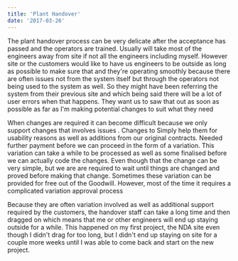 ```yaml
---
title: 'Plant Handover'
date: '2017-03-26'
---
```


The plant handover process can be very delicate after the acceptance has passed and the operators are trained. Usually will take most of the engineers away from site if not all the engineers including myself. However site or the customers would like to have us engineers to be outside as long as possible to make sure that and they're operating smoothly because there are often issues not from the system itself but through the operators not being used to the system as well. So they might have been referring the system from their previous site and which being said there will be a lot of user errors when that happens. They want us to saw that out as soon as possible as far as I'm making potential changes to suit what they need 

When changes are required it can become difficult because we only support changes that involves issues . Changes to Simply help them for usability reasons as well as additions from our original contracts. Needed further payment before we can proceed in the form of a variation. This variation can take a while to be processed as well as some finalised before we can actually code the changes. Even though that the change can be very simple, but we are are required to wait until things are changed and proved before making that change. Sometimes these variation can be provided for free out of the Goodwill. However, most of the time it requires a complicated variation approval process 

Because they are often variation involved as well as additional support required by the customers, the handover staff can take a long time and then dragged on which means that me or other engineers will end up staying outside for a while. This happened on my first project, the NDA site even though I didn't drag for too long, but I didn't end up staying on site for a couple more weeks until I was able to come back and start on the new project.